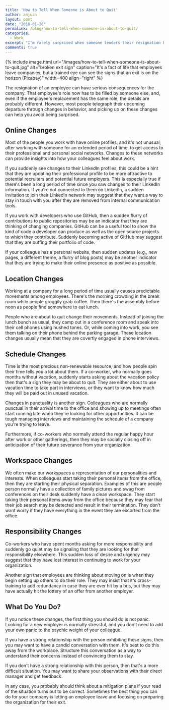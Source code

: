 ```yaml
---
title: 'How to Tell When Someone is About to Quit'
author: anjuan
layout: post
date: "2018-01-26"
permalink: /blog/how-to-tell-when-someone-is-about-to-quit/
categories:
  - Work
excerpt: "I'm rarely surprised when someone tenders their resignation because I've learned to recognize the signs that someone is exploring other opportunities."
comments: true
---
```


{% include image.html url="/images/how-to-tell-when-someone-is-about-to-quit.jpg" alt="broken exit sign" caption="It's a fact of life that employees leave companies, but a trained eye can see the signs that an exit is on the horizon (Pixabay)" width=400 align="right" %}

The resignation of an employee can have serious consequences for the company. That employee's role now has to be filled by someone else, and, even if the employee's replacement has the same role, the details are probably different. However, most people telegraph their upcoming departure through changes in behavior, and picking up on these changes can help you avoid being surprised.

## Online Changes

Most of the people you work with have online profiles, and it's not unusual, after working with someone for an extended period of time, to get access to their professional and personal social networks. Changes to these networks can provide insights into how your colleagues feel about work.

If you suddenly see changes to their LinkedIn profiles, this could be a hint that they are updating their professional profile to be more attractive to potential recruiters and potential future employers. This is especially true if there's been a long period of time since you saw changes to their LinkedIn information. If you're not connected to them on LinkedIn, a sudden invitation to join their LinkedIn network may suggest that they want a way to stay in touch with you after they are removed from internal communication tools. 

If you work with developers who use GitHub, then a sudden flurry of contributions to public repositories may be an indicator that they are thinking of changing companies. GitHub can be a useful tool to show the kind of code a developer can produce as well as the open source projects to which they contribute. Suddenly becoming active of GitHub may suggest that they are buffing their portfolio of code.

If your colleague has a personal website, then sudden updates (e.g., new pages, a different theme, a flurry of blog posts) may be another indicator that they are trying to make their online presence as positive as possible.

## Location Changes

Working at a company for a long period of time usually causes predictable movements among employees. There's the morning crowding in the break room while people groggily grab coffee. Then there's the assembly before noon as people find somewhere to eat lunch.

People who are about to quit change their movements. Instead of joining the lunch bunch as usual, they camp out in a conference room and speak into their cell phones using hushed tones. Or, while coming into work, you see them talking on their phone behind the parking garage. These location changes usually mean that they are covertly engaged in phone interviews.

## Schedule Changes

Time is the most precious non-renewable resource, and how people spin their time tells you a lot about them. If a co-worker, who normally goes months without vacation, suddenly starts asking about the vacation policy then that's a sign they may be about to quit. They are either about to use vacation time to take part in interviews, or they want to know how much they will be paid out in unused vacation.

Changes in punctuality is another sign. Colleagues who are normally punctual in their arrival time to the office and showing up to meetings often start running late when they're looking for other opportunities. It can be tough managing interviews and maintaining the schedule of a company you're trying to leave.

Furthermore, if co-workers who normally attend the regular happy hour after work or other gatherings, then they may be socially closing off in anticipation of their future severance from your organization.

## Workspace Changes

We often make our workspaces a representation of our personalities and interests. When colleagues start taking their personal items from the office, then they are starting their physical separation. Examples of this are people person normally have a collection of family pictures and swag from conferences on their desk suddenly have a clean workspace. They start taking their personal items away from the office because they may fear that their job search may be detected and result in their termination. They don't want worry if they have everything in the event they are escorted from the office.

## Responsibility Changes

Co-workers who have spent months asking for more responsibility and suddenly go quiet may be signaling that they are looking for that responsibility elsewhere. This sudden loss of desire and urgency may suggest that they have lost interest in continuing to work for your organization.

Another sign that employees are thinking about moving on is when they begin setting up others to do their role. They may insist that it's cross-training to add redundancy in case they are ever hit by a bus, but they may have actually hit the lottery of an offer from another employer. 


## What Do You Do?

If you notice these changes, the first thing you should do is not panic. Looking for a new employer is normally stressful, and you don't need to add your own panic to the psychic weight of your colleague.

If you have a strong relationship with the person exhibiting these signs, then you may want to have a candid conversation with them. It's best to do this away from the workplace. Structure this conversation as a way to understand their concerns instead of convincing them to stay.

If you don't have a strong relationship with this person, then that's a more difficult situation. You may want to share your observations with their direct manager and get feedback. 

In any case, you probably should think about a mitigation plans if your read of the situation turns out to be correct. Sometimes the best thing you can do for your company is letting an employee leave and focusing on preparing the organization for their exit.